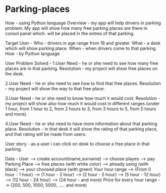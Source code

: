# Parking-places
How - using Python language
Overview - my app will help drivers in parking problem. My app will show how many free parking places are there in consol panel which. will be placed in the entres of that parking.

Target User - 
Who - drivers in age range from 18 and greater.
What - a desk which will show parking place.
When - when drivers come to that parking.
How - by Python language 

User Problem Solved - 
1.User Need - he or she need to see how many free places are in that parking.
Resolution - my project will show free places on the desk.

2.User Need - he or she need to see how to find that free places.
Resolution - my project will show the way to that free place.

3.User Need - he or she need to know how much it would cost.
Resolution - my project will show also how much it would cost in different ranges (under 1 hour, from 1 hour to 2, from 2 hours to 3, from 3 hours to 5, from 5 hours and more).

4.User Need - he or she need to have more information about that parking place.
Resolution - in that desk it will show the rating of that parking place, and that rating will be made from users.

User story - as a user i can click on desk to choose a free place in that parking.

Data - User --> create account(name,surname)
            --> choose playes
            --> pay
       Parking Place --> free places (with white color)
                     --> already using (with black)
                     --> your choosed place (with green)
       Your hour range --> (From 0 hour - 1 hour)
                       --> (1 hour - 2 hour)
                       --> (2 hour - 5 hour)
                       --> (5 hour - 12 hour)
                       --> (12 hour - 24 hour)
                       --> (24 hour - and more)
       Price for every hour range --> (200, 500, 1000, 5000, ..... and more)

